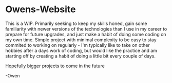 # Owens-Website

This is a WIP.
Primarily seeking to keep my skills honed, gain some familiarity with newer versions of the technologies than I use in my career to prepare for future upgrades, and just make a habit of doing some coding on my own time.
Simple project with minimal complexity to be easy to stay commited to working on regularly - I'm typically like to take on other hobbies after a days work of coding, but would like the practice and am starting off by creating a habit of doing a little bit every couple of days.

Hopefully bigger projects to come in the future

-Owen

